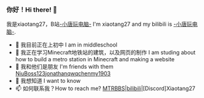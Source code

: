 ### 你好！Hi there! 👋

<!--
**xiaotang27/xiaotang27** is a ✨ _special_ ✨ repository because its `README.md` (this file) appears on your GitHub profile.

Here are some ideas to get you started:

- 🔭 I’m currently working on ...
- 🌱 I’m currently learning ...
- 👯 I’m looking to collaborate on ...
- 🤔 I’m looking for help with ...
- 💬 Ask me about ...
- 📫 How to reach me: ...
- 😄 Pronouns: ...
- ⚡ Fun fact: ...
-->
我是xiaotang27，B站[-小唐玩电脑-](https://space.bilibili.com/1473734923?spm_id_from=333.1007.0.0) I'm xiaotang27 and my bilibili is [-小唐玩电脑-](https://space.bilibili.com/1473734923?spm_id_from=333.1007.0.0).
- 🔭 我目前正在上初中 I am in middleschool
- 🌱 我正在学习Minecraft地铁站的建筑，以及网页的制作 I am studing about how to build a metro station in Minecraft and making a website 
- 👯 我和他们是朋友 I'm friends with them [NiuBoss123](https://github.com/NiuBoss123)[jonathanqwq](https://github.com/jonathanqwq)[chenmy1903](https://github.com/chenmy1903)
- 🤔 我想知道 I want to know
- 📫 如何联系我？How to reach me? [MTRBBS](https://www.mtrbbs.top/home.php?mod=space&uid=8)|[bilibili](https://space.bilibili.com/1473734923?spm_id_from=333.1007.0.0)|[Discord]Xiaotang27
